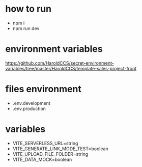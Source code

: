 # how to run
- npm i
- npm run dev


# environment variables
https://github.com/HaroldCCS/secret-environment-variables/tree/master/HaroldCCS/template-sales-project-front

# files environment
- .env.development
- .env.production

# variables
- VITE_SERVERLESS_URL=string
- VITE_GENERATE_LINK_MODE_TEST=boolean
- VITE_UPLOAD_FILE_FOLDER=string
- VITE_DATA_MOCK=boolean
